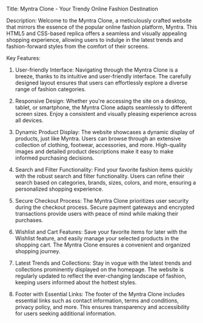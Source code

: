 Title: Myntra Clone - Your Trendy Online Fashion Destination

Description:
Welcome to the Myntra Clone, a meticulously crafted website that mirrors the essence of the popular online fashion platform, Myntra. This HTML5 and CSS-based replica offers a seamless and visually appealing shopping experience, allowing users to indulge in the latest trends and fashion-forward styles from the comfort of their screens.

Key Features:

1. User-friendly Interface:
Navigating through the Myntra Clone is a breeze, thanks to its intuitive and user-friendly interface. The carefully designed layout ensures that users can effortlessly explore a diverse range of fashion categories.

2. Responsive Design:
Whether you're accessing the site on a desktop, tablet, or smartphone, the Myntra Clone adapts seamlessly to different screen sizes. Enjoy a consistent and visually pleasing experience across all devices.

3. Dynamic Product Display:
The website showcases a dynamic display of products, just like Myntra. Users can browse through an extensive collection of clothing, footwear, accessories, and more. High-quality images and detailed product descriptions make it easy to make informed purchasing decisions.

4. Search and Filter Functionality:
Find your favorite fashion items quickly with the robust search and filter functionality. Users can refine their search based on categories, brands, sizes, colors, and more, ensuring a personalized shopping experience.

5. Secure Checkout Process:
The Myntra Clone prioritizes user security during the checkout process. Secure payment gateways and encrypted transactions provide users with peace of mind while making their purchases.

6. Wishlist and Cart Features:
Save your favorite items for later with the Wishlist feature, and easily manage your selected products in the shopping cart. The Myntra Clone ensures a convenient and organized shopping journey.

7. Latest Trends and Collections:
Stay in vogue with the latest trends and collections prominently displayed on the homepage. The website is regularly updated to reflect the ever-changing landscape of fashion, keeping users informed about the hottest styles.

8. Footer with Essential Links:
The footer of the Myntra Clone includes essential links such as contact information, terms and conditions, privacy policy, and more. This ensures transparency and accessibility for users seeking additional information.
